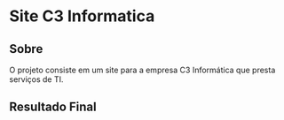 # Site C3 Informatica

<h2> Sobre </h2>

<p> O projeto consiste em um site para a empresa C3 Informática que presta serviços de TI. </p>

<h2> Resultado Final </h2>
